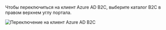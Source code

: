 Чтобы переключиться на клиент Azure AD B2C, выберите каталог B2C в правом верхнем углу портала.

![Переключение на клиент Azure AD B2C](./media/active-directory-b2c-switch-b2c-tenant/switch-to-b2c-tenant.png)